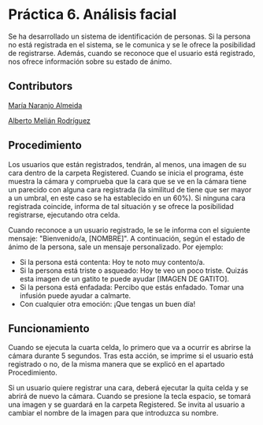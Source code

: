 # Práctica 6. Análisis facial

Se ha desarrollado un sistema de identificación de personas. Si la persona no está registrada en el sistema, se le comunica y se le ofrece la posibilidad de registrarse. Además, cuando se reconoce que el usuario está registrado, nos ofrece información sobre su estado de ánimo.

## Contributors
[María Naranjo Almeida](https://github.com/marianaral)

[Alberto Melián Rodríguez](https://github.com/Aeronpsaro)

## Procedimiento
Los usuarios que están registrados, tendrán, al menos, una imagen de su cara dentro de la carpeta Registered. Cuando se inicia el programa, éste muestra la cámara y comprueba que la cara que se ve en la cámara tiene un parecido con alguna cara registrada (la similitud de tiene que ser mayor a un umbral, en este caso se ha establecido en un 60%). Si ninguna cara registrada coincide, informa de tal situación y se ofrece la posibilidad registrarse, ejecutando otra celda. 

Cuando reconoce a un usuario registrado, le se le informa con el siguiente mensaje: "Bienvenido/a, [NOMBRE]". A continuación, según el estado de ánimo de la persona, sale un mensaje personalizado. Por ejemplo:

- Si la persona está contenta: Hoy te noto muy contento/a.
- Si la persona está triste o asqueado: Hoy te veo un poco triste. Quizás esta imagen de un gatito te puede ayudar [IMAGEN DE GATITO].
- Si la persona está enfadada: Percibo que estás enfadado. Tomar una infusión puede ayudar a calmarte.
- Con cualquier otra emoción: ¡Que tengas un buen día!

## Funcionamiento
Cuando se ejecuta la cuarta celda, lo primero que va a ocurrir es abrirse la cámara durante 5 segundos. Tras esta acción, se imprime si el usuario está registrado o no, de la misma manera que se explicó en el apartado Procedimiento.

Si un usuario quiere registrar una cara, deberá ejecutar la quita celda y se abrirá de nuevo la cámara. Cuando se presione la tecla espacio, se tomará una imagen y se guardará en la carpeta Registered. Se invita al usuario a cambiar el nombre de la imagen para que introduzca su nombre.
